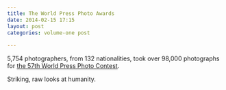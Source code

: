 ```yaml
---
title: The World Press Photo Awards
date: 2014-02-15 17:15
layout: post
categories: volume-one post
 
---
```



5,754 photographers, from 132 nationalities, took over 98,000 photographs for [the 57th World Press Photo Contest](http://www.worldpressphoto.org/awards/2014).

Striking, raw looks at humanity.
